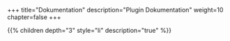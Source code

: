 +++
title="Dokumentation"
description="Plugin Dokumentation"
weight=10
chapter=false
+++

{{% children depth="3"  style="li" description="true" %}}
